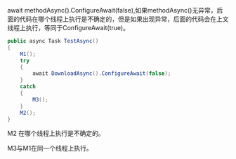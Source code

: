 await methodAsync().ConfigureAwait(false),如果methodAsync()无异常，后面的代码在哪个线程上执行是不确定的，但是如果出现异常，后面的代码会在上文线程上执行，等同于ConfigureAwait(true)。



```c#
public async Task TestAsync()
{
    M1();
    try
    {
        await DownloadAsync().ConfigureAwait(false);
    }
    catch
    {
        M3();
    }
    M2();
}
```

M2 在哪个线程上执行是不确定的。

M3与M1在同一个线程上执行。